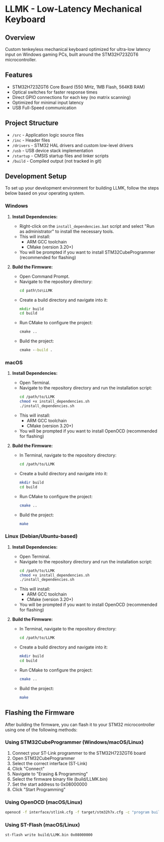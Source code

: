 # LLMK - Low-Latency Mechanical Keyboard

## Overview
Custom tenkeyless mechanical keyboard optimized for ultra-low latency input on Windows gaming PCs, built around the STM32H723ZGT6 microcontroller.

## Features
- STM32H723ZGT6 Core Board (550 MHz, 1MB Flash, 564KB RAM)
- Optical switches for faster response times
- Direct GPIO connections for each key (no matrix scanning)
- Optimized for minimal input latency
- USB Full-Speed communication

## Project Structure
- `/src` - Application logic source files
- `/inc` - Header files
- `/drivers` - STM32 HAL drivers and custom low-level drivers
- `/usb` - USB device stack implementation
- `/startup` - CMSIS startup files and linker scripts
- `/build` - Compiled output (not tracked in git)

## Development Setup

To set up your development environment for building LLMK, follow the steps below based on your operating system.

### Windows

1. **Install Dependencies:**
   - Right-click on the `install_dependencies.bat` script and select "Run as administrator" to install the necessary tools.
   - This will install:
     - ARM GCC toolchain
     - CMake (version 3.20+)
   - You will be prompted if you want to install STM32CubeProgrammer (recommended for flashing)

2. **Build the Firmware:**
   - Open Command Prompt.
   - Navigate to the repository directory:
     ```cmd
     cd path\to\LLMK
     ```
   - Create a build directory and navigate into it:
     ```cmd
     mkdir build
     cd build
     ```
   - Run CMake to configure the project:
     ```cmd
     cmake ..
     ```
   - Build the project:
     ```cmd
     cmake --build .
     ```

### macOS

1. **Install Dependencies:**
   - Open Terminal.
   - Navigate to the repository directory and run the installation script:
     ```bash
     cd /path/to/LLMK
     chmod +x install_dependencies.sh
     ./install_dependencies.sh
     ```
   - This will install:
     - ARM GCC toolchain
     - CMake (version 3.20+)
   - You will be prompted if you want to install OpenOCD (recommended for flashing)

2. **Build the Firmware:**
   - In Terminal, navigate to the repository directory:
     ```bash
     cd /path/to/LLMK
     ```
   - Create a build directory and navigate into it:
     ```bash
     mkdir build
     cd build
     ```
   - Run CMake to configure the project:
     ```bash
     cmake ..
     ```
   - Build the project:
     ```bash
     make
     ```

### Linux (Debian/Ubuntu-based)

1. **Install Dependencies:**
   - Open Terminal.
   - Navigate to the repository directory and run the installation script:
     ```bash
     cd /path/to/LLMK
     chmod +x install_dependencies.sh
     ./install_dependencies.sh
     ```
   - This will install:
     - ARM GCC toolchain
     - CMake (version 3.20+)
   - You will be prompted if you want to install OpenOCD (recommended for flashing)

2. **Build the Firmware:**
   - In Terminal, navigate to the repository directory:
     ```bash
     cd /path/to/LLMK
     ```
   - Create a build directory and navigate into it:
     ```bash
     mkdir build
     cd build
     ```
   - Run CMake to configure the project:
     ```bash
     cmake ..
     ```
   - Build the project:
     ```bash
     make
     ```

## Flashing the Firmware

After building the firmware, you can flash it to your STM32 microcontroller using one of the following methods:

### Using STM32CubeProgrammer (Windows/macOS/Linux)
1. Connect your ST-Link programmer to the STM32H723ZGT6 board
2. Open STM32CubeProgrammer
3. Select the correct interface (ST-Link)
4. Click "Connect"
5. Navigate to "Erasing & Programming"
6. Select the firmware binary file (build/LLMK.bin)
7. Set the start address to 0x08000000
8. Click "Start Programming"

### Using OpenOCD (macOS/Linux)
```bash
openocd -f interface/stlink.cfg -f target/stm32h7x.cfg -c "program build/LLMK.bin 0x08000000 verify reset exit"
```

### Using ST-Flash (macOS/Linux)
```bash
st-flash write build/LLMK.bin 0x08000000
```
